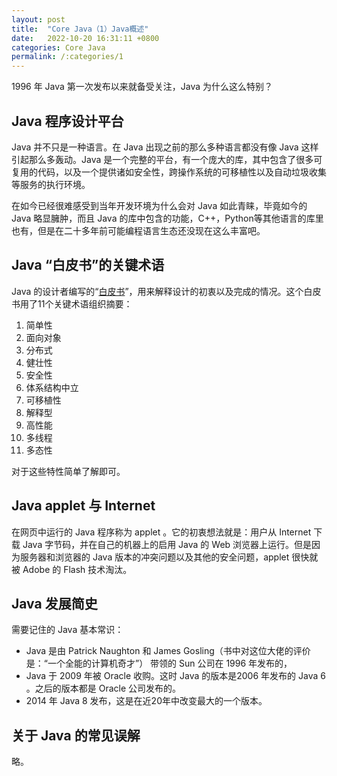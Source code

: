 ```yaml
---
layout: post
title:  "Core Java（1）Java概述"
date:   2022-10-20 16:31:11 +0800
categories: Core Java
permalink: /:categories/1
---
```

1996 年 Java 第一次发布以来就备受关注，Java 为什么这么特别？

## Java 程序设计平台

Java 并不只是一种语言。在 Java 出现之前的那么多种语言都没有像 Java 这样引起那么多轰动。Java 是一个完整的平台，有一个庞大的库，其中包含了很多可复用的代码，以及一个提供诸如安全性，跨操作系统的可移植性以及自动垃圾收集等服务的执行环境。

在如今已经很难感受到当年开发环境为什么会对 Java 如此青睐，毕竟如今的 Java 略显臃肿，而且 Java 的库中包含的功能，C++，Python等其他语言的库里也有，但是在二十多年前可能编程语言生态还没现在这么丰富吧。

## Java “白皮书”的关键术语

Java 的设计者编写的“[白皮书](https://www.oracle.com/java/technologies/language-environment.html)”，用来解释设计的初衷以及完成的情况。这个白皮书用了11个关键术语组织摘要：

1. 简单性
2. 面向对象
3. 分布式
4. 健壮性
5. 安全性
6. 体系结构中立
7. 可移植性
8. 解释型
9. 高性能
10. 多线程
11. 多态性

对于这些特性简单了解即可。

## Java applet 与 Internet

在网页中运行的 Java 程序称为 applet 。它的初衷想法就是：用户从 Internet 下载 Java 字节码，并在自己的机器上的启用 Java 的 Web 浏览器上运行。但是因为服务器和浏览器的 Java 版本的冲突问题以及其他的安全问题，applet 很快就被 Adobe 的 Flash 技术淘汰。

## Java 发展简史

需要记住的 Java 基本常识：
- Java 是由 Patrick Naughton 和 James Gosling（书中对这位大佬的评价是：“一个全能的计算机奇才”） 带领的 Sun 公司在 1996 年发布的，
- Java 于 2009 年被 Oracle 收购。这时 Java 的版本是2006 年发布的 Java 6 。之后的版本都是 Oracle 公司发布的。
- 2014 年 Java 8 发布，这是在近20年中改变最大的一个版本。
## 关于 Java 的常见误解
略。